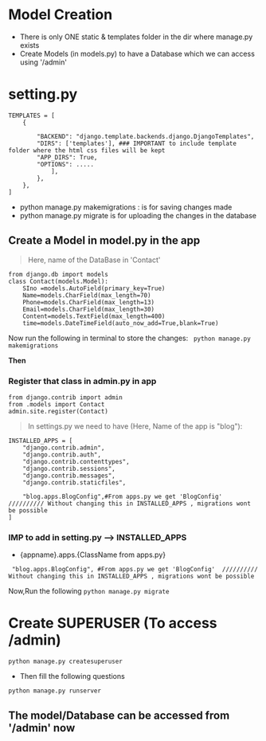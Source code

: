 # Model Creation

+ There is only ONE static  &  templates folder in the dir where manage.py exists
+ Create Models (in models.py) to have a Database which we can access using '/admin'

# setting.py
```
TEMPLATES = [ 
    { 
    
        "BACKEND": "django.template.backends.django.DjangoTemplates", 
        "DIRS": ['templates'], ### IMPORTANT to include template folder where the html css files will be kept 
        "APP_DIRS": True, 
        "OPTIONS": .....
            ],
        },
    },
]
```
+ python manage.py makemigrations : is for saving changes made 
+ python manage.py migrate is for uploading the changes in the database

## Create a Model in model.py in the app
> Here, name of the DataBase in 'Contact'
```
from django.db import models
class Contact(models.Model):
    SIno =models.AutoField(primary_key=True) 
    Name=models.CharField(max_length=70) 
    Phone=models.CharField(max_length=13) 
    Email=models.CharField(max_length=30) 
    Content=models.TextField(max_length=400) 
    time=models.DateTimeField(auto_now_add=True,blank=True)
```
Now run the following in terminal to store the changes:
``` python manage.py makemigrations```

**Then**

### Register that class in admin.py in app 

```
from django.contrib import admin
from .models import Contact
admin.site.register(Contact)
```

> In settings.py we need to have (Here, Name of the app is "blog"):
```
INSTALLED_APPS = [
    "django.contrib.admin",
    "django.contrib.auth",
    "django.contrib.contenttypes",
    "django.contrib.sessions",
    "django.contrib.messages",
    "django.contrib.staticfiles",
    
    "blog.apps.BlogConfig",#From apps.py we get 'BlogConfig'  ////////// Without changing this in INSTALLED_APPS , migrations wont be possible
]

```

### IMP to add in setting.py --> INSTALLED_APPS
+ {appname}.apps.{ClassName from apps.py} 
```
 "blog.apps.BlogConfig", #From apps.py we get 'BlogConfig'  ////////// Without changing this in INSTALLED_APPS , migrations wont be possible
```
Now,Run the following
```python manage.py migrate```

# Create SUPERUSER (To access /admin)
```
python manage.py createsuperuser
```
+ Then fill the following questions
```
python manage.py runserver
```
## The model/Database can be accessed from '/admin' now
